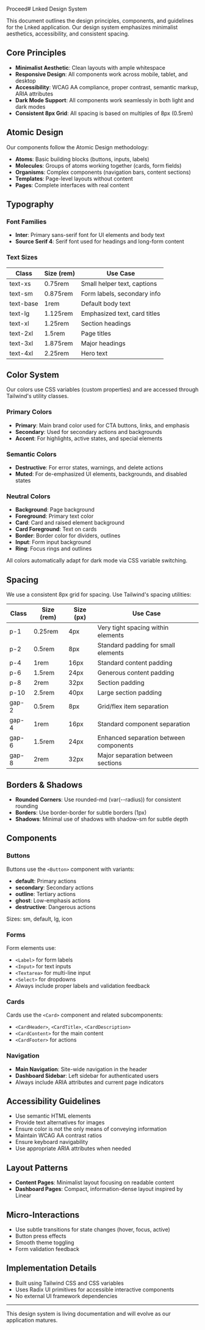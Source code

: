 Proceed# Lnked Design System

This document outlines the design principles, components, and guidelines for the Lnked application. Our design system emphasizes minimalist aesthetics, accessibility, and consistent spacing.

## Core Principles

- **Minimalist Aesthetic**: Clean layouts with ample whitespace
- **Responsive Design**: All components work across mobile, tablet, and desktop
- **Accessibility**: WCAG AA compliance, proper contrast, semantic markup, ARIA attributes
- **Dark Mode Support**: All components work seamlessly in both light and dark modes
- **Consistent 8px Grid**: All spacing is based on multiples of 8px (0.5rem)

## Atomic Design

Our components follow the Atomic Design methodology:

- **Atoms**: Basic building blocks (buttons, inputs, labels)
- **Molecules**: Groups of atoms working together (cards, form fields)
- **Organisms**: Complex components (navigation bars, content sections)
- **Templates**: Page-level layouts without content
- **Pages**: Complete interfaces with real content

## Typography

### Font Families

- **Inter**: Primary sans-serif font for UI elements and body text
- **Source Serif 4**: Serif font used for headings and long-form content

### Text Sizes

| Class     | Size (rem) | Use Case                     |
| --------- | ---------- | ---------------------------- |
| text-xs   | 0.75rem    | Small helper text, captions  |
| text-sm   | 0.875rem   | Form labels, secondary info  |
| text-base | 1rem       | Default body text            |
| text-lg   | 1.125rem   | Emphasized text, card titles |
| text-xl   | 1.25rem    | Section headings             |
| text-2xl  | 1.5rem     | Page titles                  |
| text-3xl  | 1.875rem   | Major headings               |
| text-4xl  | 2.25rem    | Hero text                    |

## Color System

Our colors use CSS variables (custom properties) and are accessed through Tailwind's utility classes.

### Primary Colors

- **Primary**: Main brand color used for CTA buttons, links, and emphasis
- **Secondary**: Used for secondary actions and backgrounds
- **Accent**: For highlights, active states, and special elements

### Semantic Colors

- **Destructive**: For error states, warnings, and delete actions
- **Muted**: For de-emphasized UI elements, backgrounds, and disabled states

### Neutral Colors

- **Background**: Page background
- **Foreground**: Primary text color
- **Card**: Card and raised element background
- **Card Foreground**: Text on cards
- **Border**: Border color for dividers, outlines
- **Input**: Form input background
- **Ring**: Focus rings and outlines

All colors automatically adapt for dark mode via CSS variable switching.

## Spacing

We use a consistent 8px grid for spacing. Use Tailwind's spacing utilities:

| Class | Size (rem) | Size (px) | Use Case                               |
| ----- | ---------- | --------- | -------------------------------------- |
| p-1   | 0.25rem    | 4px       | Very tight spacing within elements     |
| p-2   | 0.5rem     | 8px       | Standard padding for small elements    |
| p-4   | 1rem       | 16px      | Standard content padding               |
| p-6   | 1.5rem     | 24px      | Generous content padding               |
| p-8   | 2rem       | 32px      | Section padding                        |
| p-10  | 2.5rem     | 40px      | Large section padding                  |
| gap-2 | 0.5rem     | 8px       | Grid/flex item separation              |
| gap-4 | 1rem       | 16px      | Standard component separation          |
| gap-6 | 1.5rem     | 24px      | Enhanced separation between components |
| gap-8 | 2rem       | 32px      | Major separation between sections      |

## Borders & Shadows

- **Rounded Corners**: Use rounded-md (var(--radius)) for consistent rounding
- **Borders**: Use border-border for subtle borders (1px)
- **Shadows**: Minimal use of shadows with shadow-sm for subtle depth

## Components

### Buttons

Buttons use the `<Button>` component with variants:

- **default**: Primary actions
- **secondary**: Secondary actions
- **outline**: Tertiary actions
- **ghost**: Low-emphasis actions
- **destructive**: Dangerous actions

Sizes: sm, default, lg, icon

### Forms

Form elements use:

- `<Label>` for form labels
- `<Input>` for text inputs
- `<Textarea>` for multi-line input
- `<Select>` for dropdowns
- Always include proper labels and validation feedback

### Cards

Cards use the `<Card>` component and related subcomponents:

- `<CardHeader>`, `<CardTitle>`, `<CardDescription>`
- `<CardContent>` for the main content
- `<CardFooter>` for actions

### Navigation

- **Main Navigation**: Site-wide navigation in the header
- **Dashboard Sidebar**: Left sidebar for authenticated users
- Always include ARIA attributes and current page indicators

## Accessibility Guidelines

- Use semantic HTML elements
- Provide text alternatives for images
- Ensure color is not the only means of conveying information
- Maintain WCAG AA contrast ratios
- Ensure keyboard navigability
- Use appropriate ARIA attributes when needed

## Layout Patterns

- **Content Pages**: Minimalist layout focusing on readable content
- **Dashboard Pages**: Compact, information-dense layout inspired by Linear

## Micro-Interactions

- Use subtle transitions for state changes (hover, focus, active)
- Button press effects
- Smooth theme toggling
- Form validation feedback

## Implementation Details

- Built using Tailwind CSS and CSS variables
- Uses Radix UI primitives for accessible interactive components
- No external UI framework dependencies

---

This design system is living documentation and will evolve as our application matures.
